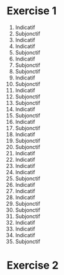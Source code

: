 # Exercise 1
1. Indicatif
2. Subjonctif
3. Indicatif
4. Indicatif
5. Subjonctif
6. Indicatif
7. Subjonctif
8. Subjonctif
9. Indicatif
10. Subjonctif
11. Indicatif
12. Subjonctif
13. Subjonctif
14. Indicatif
15. Subjonctif
16. Indicatif
17. Subjonctif
18. Indicatif
19. Subjonctif
20. Subjonctif
21. Indicatif
22. Indicatif
23. Indicatif
24. Indicatif
25. Subjonctif
26. Indicatif
27. Indicatif
28. Indicatif
29. Subjonctif
30. Subjonctif
31. Subjonctif
32. Indicatif
33. Indicatif
34. Indicatif
35. Subjonctif

# Exercise 2

